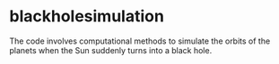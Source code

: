 # blackholesimulation
The code involves computational methods to simulate the orbits of the planets when the Sun suddenly turns into a black hole.
